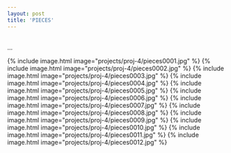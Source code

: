 ```yaml
---
layout: post
title: 'PIECES'
---
```


 <br>
 ...

 <br>


{% include image.html image="projects/proj-4/pieces0001.jpg" %}
{% include image.html image="projects/proj-4/pieces0002.jpg" %}
{% include image.html image="projects/proj-4/pieces0003.jpg" %}
{% include image.html image="projects/proj-4/pieces0004.jpg" %}
{% include image.html image="projects/proj-4/pieces0005.jpg" %}
{% include image.html image="projects/proj-4/pieces0006.jpg" %}
{% include image.html image="projects/proj-4/pieces0007.jpg" %}
{% include image.html image="projects/proj-4/pieces0008.jpg" %}
{% include image.html image="projects/proj-4/pieces0009.jpg" %}
{% include image.html image="projects/proj-4/pieces0010.jpg" %}
{% include image.html image="projects/proj-4/pieces0011.jpg" %}
{% include image.html image="projects/proj-4/pieces0012.jpg" %}

